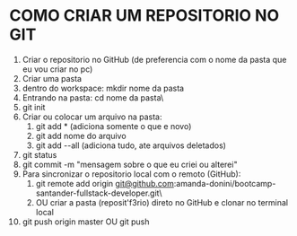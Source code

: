 # COMO CRIAR UM REPOSITORIO NO GIT

1. Criar o repositorio no GitHub (de preferencia com o nome da pasta que eu vou criar no pc)
2. Criar uma pasta 
3. dentro do workspace: mkdir nome da pasta
4. Entrando na pasta: cd nome da pasta\
5. git init
6. Criar ou colocar um arquivo na pasta: 
    1. git add * (adiciona somente o que e novo)
    2. git add nome do arquivo  
    3. git add --all (adiciona tudo, ate arquivos deletados)
7. git status
8. git commit -m "mensagem sobre o que eu criei ou alterei"
9. Para sincronizar o repositorio local com o remoto (GitHub): 
    1. git remote add origin git@github.com:amanda-donini/bootcamp-santander-fullstack-developer.git\
    2. OU criar a pasta (reposit\'f3rio) direto no GitHub e clonar no terminal local
10. git push origin master OU git push
